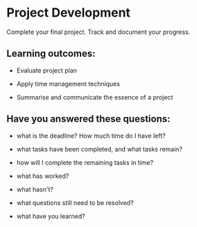 # Project Development
Complete your final project. Track and document your progress. 

## Learning outcomes:
* Evaluate project plan

* Apply time management techniques

* Summarise and communicate the essence of a project

## Have you answered these questions:
* what is the deadline? How much time do I have left?

* what tasks have been completed, and what tasks remain?

* how will I complete the remaining tasks in time?

* what has worked?

* what hasn't?

* what questions still need to be resolved?

* what have you learned?

